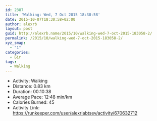 ```yaml
---
id: 2387
title: 'Walking: Wed, 7 Oct 2015 18:30:58'
date: 2015-10-07T18:30:58+02:00
author: alexrb
layout: post
guid: http://alexrb.name/2015/10/walking-wed-7-oct-2015-183058-2/
permalink: /2015/10/walking-wed-7-oct-2015-183058-2/
xyz_smap:
  - "1"
categories:
  - Біг
tags:
  - Walking
---
```

<ul class="rk-list">
  <li class="rk-activity">
    Activity: Walking
  </li>
  <li class="rk-distance">
    Distance: 0.83 km
  </li>
  <li class="rk-duration">
    Duration: 00:10:38
  </li>
  <li class="rk-avg-pace">
    Average Pace: 12:48 min/km
  </li>
  <li class="rk-calories">
    Calories Burned: 45
  </li>
  <li class="rk-activity-link">
    Activity Link: <a href="https://runkeeper.com/user/alexriabtsev/activity/670632712">https://runkeeper.com/user/alexriabtsev/activity/670632712</a>
  </li>
</ul>